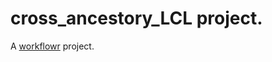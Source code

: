 # cross_ancestory_LCL project.

A [workflowr][] project.

[workflowr]: https://github.com/jdblischak/workflowr
[preprint]: https://www.medrxiv.org/content/10.1101/2022.10.21.22281371v1
